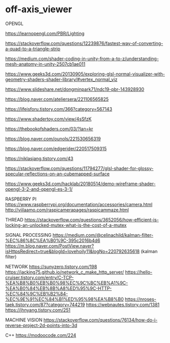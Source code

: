 # off-axis_viewer

OPENGL

https://learnopengl.com/PBR/Lighting

https://stackoverflow.com/questions/12239876/fastest-way-of-converting-a-quad-to-a-triangle-strip

https://medium.com/shader-coding-in-unity-from-a-to-z/understanding-mesh-anatomy-in-unity-2507cb1ae011

https://www.geeks3d.com/20130905/exploring-glsl-normal-visualizer-with-geometry-shaders-shader-library/#vertex_normal_viz

https://www.slideshare.net/dongminpark71/ndc19-pbr-143928930

https://blog.naver.com/ateliersera/221106565825

https://lifeisforu.tistory.com/366?category=567143

https://www.shadertoy.com/view/4sSfzK

https://thebookofshaders.com/03/?lan=kr


https://blog.naver.com/ounols/221530656319

https://blog.naver.com/edgerider/220517509315

https://niklasjang.tistory.com/43

https://stackoverflow.com/questions/11794277/glsl-shader-for-glossy-specular-reflections-on-an-cubemapped-surface

https://www.geeks3d.com/hacklab/20180514/demo-wireframe-shader-opengl-3-2-and-opengl-es-3-1/


RASPBERRY PI
https://www.raspberrypi.org/documentation/accessories/camera.html
http://viilaamo.com/raspicamerapages/raspicammaze.html


THREAD
https://stackoverflow.com/questions/3652056/how-efficient-is-locking-an-unlocked-mutex-what-is-the-cost-of-a-mutex


SIGNAL PROCESSING
https://medium.com/@celinachild/kalman-filter-%EC%86%8C%EA%B0%9C-395c2016b4d6
https://m.blog.naver.com/PostView.naver?isHttpsRedirect=true&blogId=lovehoily11&logNo=220792635618  (kalman filter)


NETWORK
https://sunyzero.tistory.com/198
https://jacking75.github.io/network_c_make_http_server/
https://hello-cruiser.tistory.com/entry/C-TCP-%EA%B8%B0%EB%B0%98%EC%9C%BC%EB%A1%9C-%EA%B0%84%EB%8B%A8%ED%95%9C-HTTP-%EC%84%9C%EB%B2%84-%EC%9E%91%EC%84%B1%ED%95%98%EA%B8%B0
https://nroses-taek.tistory.com/87?category=744219
https://webnautes.tistory.com/1381
https://jhnyang.tistory.com/251


MACHINE VISION
https://stackoverflow.com/questions/76134/how-do-i-reverse-project-2d-points-into-3d


C++
https://modoocode.com/224
